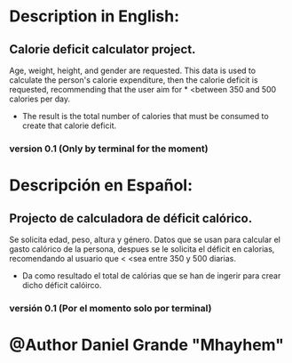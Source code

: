 # Description in English:

## Calorie deficit calculator project.

Age, weight, height, and gender are requested.
This data is used to calculate the person's calorie expenditure, then the calorie deficit is requested, recommending that the user aim for * <between 350 and 500 calories per day.

* The result is the total number of calories that must be consumed to create that calorie deficit.

### version 0.1 (Only by terminal for the moment)

# Descripción en Español:

## Projecto de calculadora de déficit calórico.

Se solicita edad, peso, altura y género.
Datos que se usan para calcular el gasto calórico de la persona, despues se le solicita el déficit en calorias, recomendando al usuario que < <sea entre 350 y 500 diarias.

* Da como resultado el total de calórias que se han de ingerir para crear dicho déficit calóirco.

### versión 0.1 (Por el momento solo por terminal)


# @Author Daniel Grande "Mhayhem"